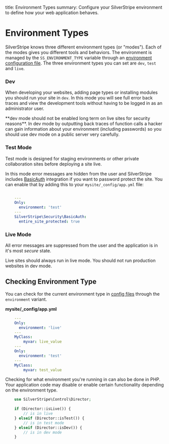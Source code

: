 title: Environment Types
summary: Configure your SilverStripe environment to define how your web application behaves.

# Environment Types

SilverStripe knows three different environment types (or "modes"). Each of the modes gives you different tools
and behaviors. The environment is managed by the `SS_ENVIRONMENT_TYPE` variable through an 
[environment configuration file](../../getting_started/environment_management).
The three environment types you can set are `dev`, `test` and `live`.

### Dev

When developing your websites, adding page types or installing modules you should run your site in `dev`. In this mode
you will see full error back traces and view the development tools without having to be logged in as an administrator 
user.

<div class="alert" markdown="1">
**dev mode should not be enabled long term on live sites for security reasons**. In dev mode by outputting back traces 
of function calls a hacker can gain information about your environment (including passwords) so you should use dev mode 
on a public server very carefully.
</div>

### Test Mode

Test mode is designed for staging environments or other private collaboration sites before deploying a site live.

In this mode error messages are hidden from the user and SilverStripe includes [BasicAuth](api:SilverStripe\Security\BasicAuth) integration if you 
want to password protect the site. You can enable that by adding this to your `mysite/_config/app.yml` file:


```yml

    ---
    Only:
      environment: 'test'
    ---
    SilverStripe\Security\BasicAuth:
      entire_site_protected: true
```

### Live Mode

All error messages are suppressed from the user and the application is in it's most *secure* state.

<div class="alert">
Live sites should always run in live mode. You should not run production websites in dev mode.
</div>


## Checking Environment Type

You can check for the current environment type in [config files](../configuration) through the `environment` variant.

**mysite/_config/app.yml**
```yml
    ---
    Only:
      environment: 'live'
    ---
    MyClass:
        myvar: live_value
    ---
    Only:
      environment: 'test'
    ---
    MyClass:
        myvar: test_value
```
Checking for what environment you're running in can also be done in PHP. Your application code may disable or enable 
certain functionality depending on the environment type.
```php
	use SilverStripe\Control\Director;
	
    if (Director::isLive()) {
        // is in live
    } elseif (Director::isTest()) {
        // is in test mode
    } elseif (Director::isDev()) {
        // is in dev mode
    }
```


